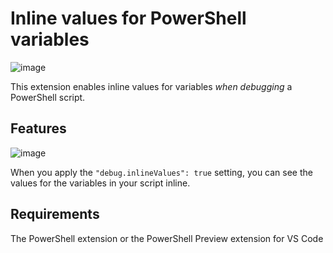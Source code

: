 # Inline values for PowerShell variables

![image](https://user-images.githubusercontent.com/2644648/109373505-0cb23380-7864-11eb-8bf2-a991873b6d02.png)

This extension enables inline values for variables _when debugging_ a PowerShell script.

## Features

![image](https://user-images.githubusercontent.com/2644648/109373154-19358c80-7862-11eb-8a7c-a5a7b34f0561.png)

When you apply the `"debug.inlineValues": true` setting, you can see the values for the variables in your script inline.

## Requirements

The PowerShell extension or the PowerShell Preview extension for VS Code
